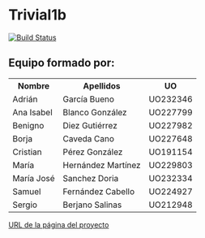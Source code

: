 # Trivial1b
[![Build Status](https://travis-ci.org/Arquisoft/Trivial1b.svg?branch=master)](https://travis-ci.org/Arquisoft/Trivial1b)
## Equipo formado por: 
<table>
  <tr>
    <th>Nombre</th>
    <th>Apellidos</th>
    <th>UO</th>
  </tr>
  <tr>
    <td>Adrián</td>
    <td>García Bueno</td>
    <td>UO232346</td>
  </tr>
  <tr>
    <td>Ana Isabel</td>
    <td>Blanco González</td>
    <td>UO227799</td>
  </tr>
  <tr>
    <td>Benigno</td>
    <td>Diez Gutiérrez</td>
    <td>UO227982</td>
  </tr>
  <tr>
    <td>Borja</td>
    <td>Caveda Cano</td>
    <td>UO227648</td>
  </tr>
  <tr>
    <td>Cristian</td>
    <td>Pérez González</td>
    <td>UO191154</td>
  </tr>
  <tr>
    <td>María</td>
    <td>Hernández Martínez</td>
    <td>UO229803</td>
  </tr>
  <tr>
    <td>María José</td>
    <td>Sanchez Doria</td>
    <td>UO232334</td>
  </tr>
  <tr>
    <td>Samuel</td>
    <td>Fernández Cabello</td>
    <td>UO224927</td>
  </tr>
  <tr>
    <td>Sergio</td>
    <td>Berjano Salinas</td>
    <td>UO212948</td>
  </tr>
</table>

<a href="http://arquisoft.github.io/Trivial1b/">URL de la página del proyecto</a>
